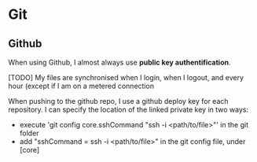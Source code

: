 # Git

## Github

When using Github, I almost always use **public key authentification**.

[TODO] My files are synchronised when I login, when I logout, and every hour (except if I am on a metered connection

When pushing to the github repo, I use a github deploy key for each repository. I can specify the location of the linked private key in two ways:
  - execute 'git config core.sshCommand "ssh -i <path/to/file>"' in the git folder
  - add "sshCommand = ssh -i <path/to/file>" in the git config file, under [core]
